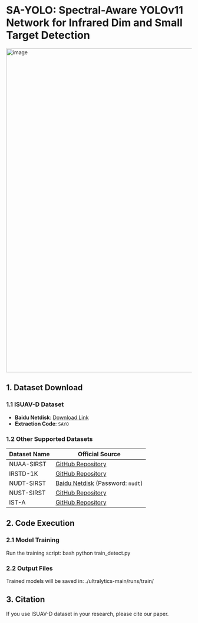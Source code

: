 # SA-YOLO: Spectral-Aware YOLOv11 Network for Infrared Dim and Small Target Detection
<img width="991" height="879" alt="image" src="https://github.com/user-attachments/assets/23bb8a9d-142c-4a8b-8e9f-1906fd7dc4f4" />

## 1. Dataset Download
### 1.1 ISUAV-D Dataset
- **Baidu Netdisk**: [Download Link](https://pan.baidu.com/s/1u2ch4_uY9lnJ28tY3-8x9g)
- **Extraction Code**: `SAYO`

### 1.2 Other Supported Datasets
| Dataset Name | Official Source |
|--------------|-----------------|
| NUAA-SIRST | [GitHub Repository](https://github.com/YimianDai/sirst) |
| IRSTD-1K | [GitHub Repository](https://github.com/RuiZhang97/ISNet#ppt-setting-and-p3m-10k-dataset) |
| NUDT-SIRST | [Baidu Netdisk](https://pan.baidu.com/s/1WdA_yOHDnIiyj4C9SbW_Kg?pwd=nudt) (Password: `nudt`) |
| NUST-SIRST | [GitHub Repository](https://github.com/wanghuanphd/MDvsFA_cGAN) |
| IST-A | [GitHub Repository](https://github.com/SeaHifly/Infrared-Small-Target) |

## 2. Code Execution

### 2.1 Model Training
Run the training script:
bash
python train_detect.py

### 2.2 Output Files
Trained models will be saved in:
./ultralytics-main/runs/train/

## 3. Citation
If you use ISUAV-D dataset in your research, please cite our paper.
